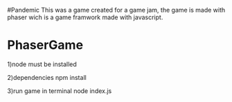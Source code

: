 #Pandemic
This was a game created for a game jam, the game is made with phaser wich is a game framwork made with javascript.

# PhaserGame
1)node must be installed

2)dependencies
npm install

3)run game
in terminal node index.js
